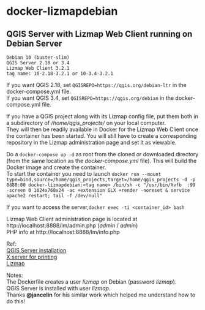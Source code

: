 # docker-lizmapdebian
## QGIS Server with Lizmap Web Client running on Debian Server

    Debian 10 (buster-slim)
    QGIS Server 2.18 or 3.4
    Lizmap Web Client 3.2.1
    tag name: 10-2.18-3.2.1 or 10-3.4-3.2.1 

If you want QGIS 2.18, set `QGISREPO=https://qgis.org/debian-ltr` in the docker-compose.yml file.\
If you want QGIS 3.4, set `QGISREPO=https://qgis.org/debian` in the docker-compose.yml file.

If you have a QGIS project along with its Lizmap config file, put them both in a subdirectory of */home/qgis_projects/* on your local computer.\
They will then be readily available in Docker for the Lizmap Web Client once the container has been started. You will still have to create a corresponding repository in the Lizmap administration page and set it as viewable.

Do a `docker-compose up -d` as root from the cloned or downloaded directory (from the same location as the *docker-compose.yml* file).
This will build the Docker image and create the container.\
To start the container you need to launch 
`docker run --mount type=bind,source=/home/qgis_projects,target=/home/qgis_projects -d -p 8888:80 docker-lizmapdebian:<tag name> /bin/sh -c "/usr/bin/Xvfb  :99 -screen 0 1024x768x24 -ac +extension GLX +render -noreset & service apache2 restart; tail -f /dev/null"`

If you want to access the server,`docker exec -ti <container_id> bash` 

Lizmap Web Client administration page is located at http://localhost:8888/lm/admin.php (*admin* / *admin*)\
PHP info at http://localhost:8888/lm/info.php

Ref:\
[QGIS Server installation](https://docs.qgis.org/testing/en/docs/training_manual/qgis_server/install.html)\
[X server for printing](https://www.itopen.it/qgis-server-setup-notes/)\
[Lizmap](https://docs.3liz.com/en/index.html)

Notes:\
The Dockerfile creates a user *lizmap* on Debian (password *lizmap*).\
QGIS Server is installed with user *lizmap*.\
Thanks **@jancelin** for his similar work which helped me understand how to do this!
